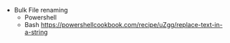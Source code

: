 - Bulk File renaming
  - Powershell
  - Bash
    https://powershellcookbook.com/recipe/uZgg/replace-text-in-a-string

